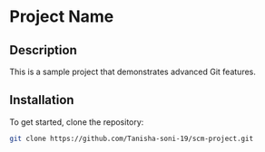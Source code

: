 # Project Name

## Description
This is a sample project that demonstrates advanced Git features.

## Installation
To get started, clone the repository:
```bash
git clone https://github.com/Tanisha-soni-19/scm-project.git
